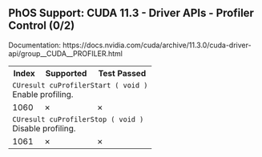 <h2>PhOS Support: CUDA 11.3 - Driver APIs - Profiler Control (0/2)</h2>

<p>
Documentation: https://docs.nvidia.com/cuda/archive/11.3.0/cuda-driver-api/group__CUDA__PROFILER.html

<table>
<tr>
<th>Index</th>
<th>Supported</th>
<th>Test Passed</th>
</tr>

<tr>
<td colspan=3>
<code>CUresult cuProfilerStart ( void )</code><br>
Enable profiling.
</td>
</tr>
<tr>
<td>1060</td>
<td>✗</td>
<td>✗</td>
</tr>

<tr>
<td colspan=3>
<code>CUresult cuProfilerStop ( void )</code><br>
Disable profiling.
</td>
</tr>
<tr>
<td>1061</td>
<td>✗</td>
<td>✗</td>
</tr>
</table>
